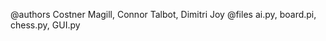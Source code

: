 ﻿@authors    Costner Magill, Connor Talbot, Dimitri Joy
@files      ai.py, board.pi, chess.py, GUI.py
